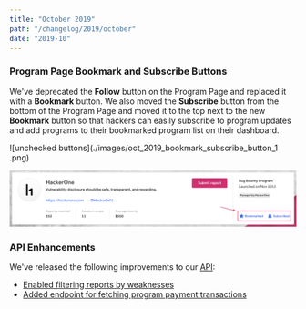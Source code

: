 ```yaml
---
title: "October 2019"
path: "/changelog/2019/october"
date: "2019-10"
---
```


### Program Page Bookmark and Subscribe Buttons
We've deprecated the **Follow** button on the Program Page and replaced it with a **Bookmark** button. We also moved the **Subscribe** button from the bottom of the Program Page and moved it to the top next to the new **Bookmark** button so that hackers can easily subscribe to program updates and add programs to their bookmarked program list on their dashboard.   

 ![unchecked buttons](./images/oct_2019_bookmark_subscribe_button_1 .png)

 ![checked buttons](./images/oct_2019_bookmark_subscribe_button_2.png)

### API Enhancements
We've released the following improvements to our [API](https://api.hackerone.com/#introduction):
* [Enabled filtering reports by weaknesses](https://api.hackerone.com/#reports-get-all-reports)
* [Added endpoint for fetching program payment transactions](https://api.hackerone.com/#programs-get-payment-transactions)

